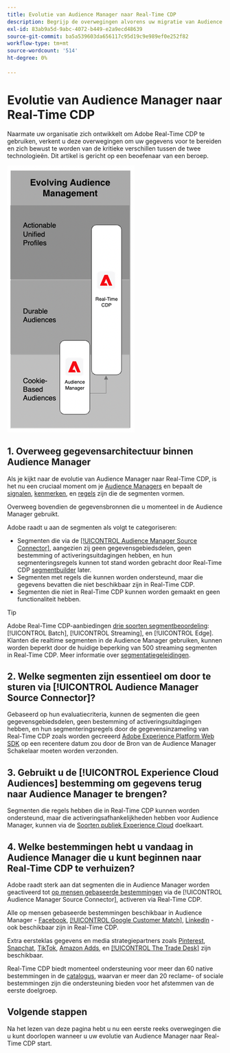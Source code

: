 ```yaml
---
title: Evolutie van Audience Manager naar Real-Time CDP
description: Begrijp de overwegingen alvorens uw migratie van Audience Manager aan Real-Time CDP te plannen.
exl-id: 83ab9a5d-9abc-4072-b449-e2a9ecd48639
source-git-commit: ba5a539603da656117c95d19c9e989ef0e252f82
workflow-type: tm+mt
source-wordcount: '514'
ht-degree: 0%

---
```


# Evolutie van Audience Manager naar Real-Time CDP

Naarmate uw organisatie zich ontwikkelt om Adobe Real-Time CDP te gebruiken, verkent u deze overwegingen om uw gegevens voor te bereiden en zich bewust te worden van de kritieke verschillen tussen de twee technologieën. Dit artikel is gericht op een beoefenaar van een beroep.

![Audience Manager naar Real-Time CDP-evolutiediagram](/help/rtcdp/assets/aam-to-rtcdp-evolution.png)

## 1. Overweeg gegevensarchitectuur binnen Audience Manager

Als je kijkt naar de evolutie van Audience Manager naar Real-Time CDP, is het nu een cruciaal moment om je [Audience Managers](https://experienceleague.adobe.com/docs/audience-manager/user-guide/features/segments/segments-purpose.html?lang=en) en bepaalt de [signalen](https://experienceleague.adobe.com/docs/audience-manager/user-guide/features/data-explorer/data-explorer-understanding-signals.html?lang=en), [kenmerken](https://experienceleague.adobe.com/docs/audience-manager/user-guide/features/traits/trait-details-page.html?lang=en), en [regels](https://experienceleague.adobe.com/docs/audience-manager/user-guide/features/segments/segment-builder.html?lang=en#segment-builder-section) zijn die de segmenten vormen.

Overweeg bovendien de gegevensbronnen die u momenteel in de Audience Manager gebruikt.

Adobe raadt u aan de segmenten als volgt te categoriseren:

* Segmenten die via de [[!UICONTROL Audience Manager Source Connector]](/help/sources/connectors/adobe-applications/audience-manager.md), aangezien zij geen gegevensgebiedsdelen, geen bestemming of activeringsuitdagingen hebben, en hun segmenteringsregels kunnen tot stand worden gebracht door Real-Time CDP [segmentbuilder](/help/segmentation/ui/segment-builder.md) later.
* Segmenten met regels die kunnen worden ondersteund, maar die gegevens bevatten die niet beschikbaar zijn in Real-Time CDP.
* Segmenten die niet in Real-Time CDP kunnen worden gemaakt en geen functionaliteit hebben.

>[!TIP]
>
>Adobe Real-Time CDP-aanbiedingen [drie soorten segmentbeoordeling](/help/segmentation/home.md#evaluate-segments): [!UICONTROL Batch], [!UICONTROL Streaming], en [!UICONTROL Edge]. Klanten die realtime segmenten in de Audience Manager gebruiken, kunnen worden beperkt door de huidige beperking van 500 streaming segmenten in Real-Time CDP. Meer informatie over [segmentatiegeleidingen](/help/profile/guardrails.md).

## 2. Welke segmenten zijn essentieel om door te sturen via [!UICONTROL Audience Manager Source Connector]?

Gebaseerd op hun evaluatiecriteria, kunnen de segmenten die geen gegevensgebiedsdelen, geen bestemming of activeringsuitdagingen hebben, en hun segmenteringsregels door de gegevensinzameling van Real-Time CDP zoals worden gecreeerd [Adobe Experience Platform Web SDK](/help/edge/web-sdk-faq.md) op een recentere datum zou door de Bron van de Audience Manager Schakelaar moeten worden verzonden.

## 3. Gebruikt u de [!UICONTROL Experience Cloud Audiences] bestemming om gegevens terug naar Audience Manager te brengen?

Segmenten die regels hebben die in Real-Time CDP kunnen worden ondersteund, maar die activeringsafhankelijkheden hebben voor Audience Manager, kunnen via de [Soorten publiek Experience Cloud](/help/destinations/catalog/adobe/experience-cloud-audiences.md) doelkaart.

## 4. Welke bestemmingen hebt u vandaag in Audience Manager die u kunt beginnen naar Real-Time CDP te verhuizen?

Adobe raadt sterk aan dat segmenten die in Audience Manager worden geactiveerd tot [op mensen gebaseerde bestemmingen](https://experienceleague.adobe.com/docs/audience-manager/user-guide/features/destinations/people-based/people-based-destinations-overview.html?lang=en) via de [!UICONTROL Audience Manager Source Connector], activeren via Real-Time CDP.

Alle op mensen gebaseerde bestemmingen beschikbaar in Audience Manager - [Facebook](/help/destinations/catalog/social/facebook.md), [[!UICONTROL Google Customer Match]](/help/destinations/catalog/advertising/google-customer-match.md), [LinkedIn](/help/destinations/catalog/social/linkedin.md) - ook beschikbaar zijn in Real-Time CDP.

Extra eersteklas gegevens en media strategiepartners zoals [Pinterest](/help/destinations/catalog/advertising/pinterest.md), [Snapchat](/help/destinations/catalog/advertising/snap-inc.md), [TikTok](/help/destinations/catalog/social/tiktok.md), [Amazon Adds](/help/destinations/catalog/advertising/amazon-ads.md), en [[!UICONTROL The Trade Desk]](/help/destinations/catalog/advertising/tradedesk.md) zijn beschikbaar.

Real-Time CDP biedt momenteel ondersteuning voor meer dan 60 native bestemmingen in de [catalogus](/help/destinations/catalog/overview.md), waarvan er meer dan 20 reclame- of sociale bestemmingen zijn die ondersteuning bieden voor het afstemmen van de eerste doelgroep.

## Volgende stappen

Na het lezen van deze pagina hebt u nu een eerste reeks overwegingen die u kunt doorlopen wanneer u uw evolutie van Audience Manager naar Real-Time CDP start.
